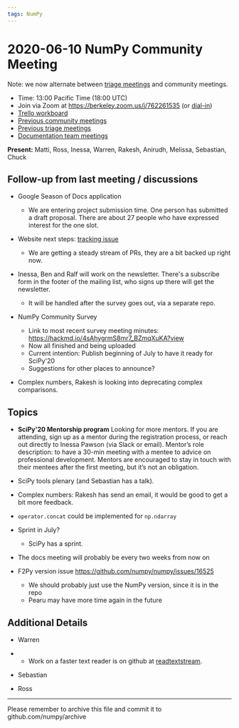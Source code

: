 ```yaml
---
tags: NumPy
---
```


# 2020-06-10 NumPy Community Meeting

Note: we now alternate between [triage meetings](https://hackmd.io/68i_JvOYQfy9ERiHgXMPvg) and community meetings.

- Time: 13:00 Pacific Time (18:00 UTC)
- Join via Zoom at https://berkeley.zoom.us/j/762261535 (or [dial-in](https://berkeley.zoom.us/u/aC3ENhycM))
- [Trello workboard](https://trello.com/b/Azg4fYZH/numpy-at-bids)
- [Previous community meetings](https://github.com/numpy/archive/tree/master/status_meetings)
- [Previous triage meetings](https://github.com/numpy/archive/tree/master/triage_meetings)
- [Documentation team meetings](https://hackmd.io/oB_boakvRqKR-_2jRV-Qjg)


**Present:** Matti, Ross, Inessa, Warren, Rakesh, Anirudh, Melissa, Sebastian, Chuck



## Follow-up from last meeting / discussions


- Google Season of Docs application
  - We are entering project submission time. One person has submitted a draft proposal. There are about 27 people who have expressed interest for the one slot.

- Website next steps: [tracking issue](https://github.com/numpy/numpy.org/issues/266)
  - We are getting a steady stream of PRs, they are a bit backed up right now.

- Inessa, Ben and Ralf will work on the newsletter. There's a subscribe form in the footer of the mailing list, who signs up there will get the newsletter.
  - It will be handled after the survey goes out, via a separate repo.

- NumPy Community Survey 
  - Link to most recent survey meeting minutes: https://hackmd.io/4sAhygrmS8mr7_BZmqXuKA?view
  - Now all finished and being uploaded
  - Current intention: Publish beginning of July to have it ready for SciPy'20
  - Suggestions for other places to announce?

- Complex numbers, Rakesh is looking into deprecating complex comparisons.


## Topics

- **SciPy'20 Mentorship program**
Looking for more mentors. If you are attending, sign up as a mentor during the registration process, or reach out directly to Inessa Pawson (via Slack or email). 
Mentor’s role description: to have a 30-min meeting with a mentee to advice on professional development. Mentors are encouraged to stay in touch with their mentees after the first meeting, but it’s not an obligation.

- SciPy tools plenary (and Sebastian has a talk).

- Complex numbers: Rakesh has send an email, it would be good to get a bit more feedback.

- `operator.concat` could be implemented for `np.ndarray`

- Sprint in July?
  - SciPy has a sprint.

- The docs meeting will probably be every two weeks from now on

- F2Py version issue https://github.com/numpy/numpy/issues/16525
  - We should probably just use the NumPy version, since it is in the repo
  - Pearu may have more time again in the future



## Additional Details

- Warren
-
  - Work on a faster text reader is on github at [readtextstream](https://github.com/WarrenWeckesser/readtextstream).

- Sebastian


- Ross

---

Please remember to archive this file and commit it to github.com/numpy/archive

